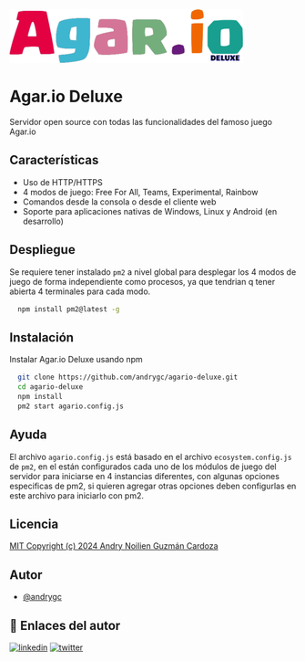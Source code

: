 ![Agar.io Deluxe](https://github.com/andrygc/agario-deluxe/blob/main/logo.png)


# Agar.io Deluxe
Servidor open source con todas las funcionalidades del famoso juego Agar.io


## Características
- Uso de HTTP/HTTPS
- 4 modos de juego: Free For All, Teams, Experimental, Rainbow
- Comandos desde la consola o desde el cliente web
- Soporte para aplicaciones nativas de Windows, Linux y Android (en desarrollo)


## Despliegue
Se requiere tener instalado `pm2` a nivel global para desplegar los 4 modos de juego de forma independiente como procesos, ya que tendrian q tener abierta 4 terminales para cada modo.
```bash
  npm install pm2@latest -g
```


## Instalación
Instalar Agar.io Deluxe usando npm
```bash
  git clone https://github.com/andrygc/agario-deluxe.git
  cd agario-deluxe
  npm install
  pm2 start agario.config.js
```



## Ayuda
El archivo `agario.config.js` está basado en el archivo `ecosystem.config.js` de `pm2`, en el están configurados cada uno de los módulos de juego del servidor para iniciarse en 4 instancias diferentes, con algunas opciones especificas de pm2, si quieren agregar otras opciones deben configurlas en este archivo para iniciarlo con pm2.


## Licencia
[MIT Copyright (c) 2024 Andry Noilien Guzmán Cardoza](https://github.com/andrygc/agario-deluxe/blob/main/LICENSE)


## Autor
- [@andrygc](https://www.github.com/andrygc)


## 🔗 Enlaces del autor
[![linkedin](https://img.shields.io/badge/linkedin-0A66C2?style=for-the-badge&logo=linkedin&logoColor=white)](https://www.linkedin.com/andry-noilien)
[![twitter](https://img.shields.io/badge/twitter-1DA1F2?style=for-the-badge&logo=twitter&logoColor=white)](https://twitter.com/@andrycardoza)


